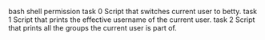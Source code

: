 bash shell permission
task 0 Script that switches current user to betty.
task 1 Script that prints the effective username of the current user.
task 2 Script that prints all the groups the current user is part of.

